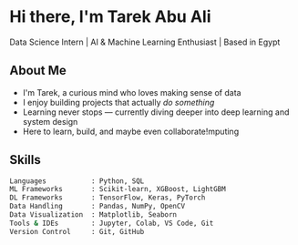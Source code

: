 
# Hi there, I'm Tarek Abu Ali 

 Data Science Intern | AI & Machine Learning Enthusiast | Based in Egypt


## About Me
- I'm Tarek, a curious mind who loves making sense of data  
- I enjoy building projects that actually *do something*  
- Learning never stops — currently diving deeper into deep learning and system design  
- Here to learn, build, and maybe even collaborate!mputing

## Skills
```bash
Languages           : Python, SQL
ML Frameworks       : Scikit-learn, XGBoost, LightGBM
DL Frameworks       : TensorFlow, Keras, PyTorch
Data Handling       : Pandas, NumPy, OpenCV
Data Visualization  : Matplotlib, Seaborn
Tools & IDEs        : Jupyter, Colab, VS Code, Git
Version Control     : Git, GitHub
